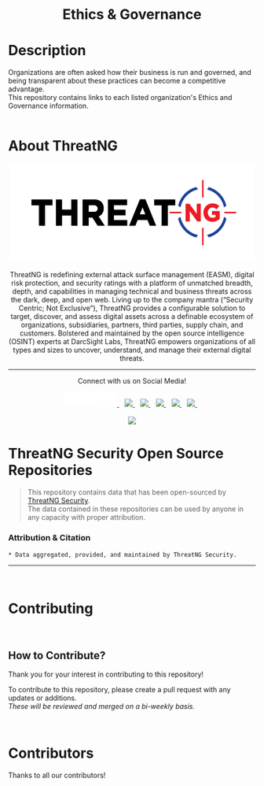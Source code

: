 
<h1 style="text-align: center;">Ethics & Governance </h1>


# Description
Organizations are often asked how their business is run and governed, and being transparent about these practices can become a competitive advantage.
<br>This repository contains links to each listed organization's Ethics and Governance information. 
<br>
<br>

# About ThreatNG


<div align="center">  <img src="TNG_LOGO.png" height="200" width='500'>

<p align="center">
ThreatNG is redefining external attack surface management (EASM), digital risk protection, and security ratings with a platform of unmatched breadth, depth, and capabilities in managing technical and business threats across the dark, deep, and open web. Living up to the company mantra (“Security Centric; Not Exclusive”), ThreatNG provides a configurable solution to target, discover, and assess digital assets across a definable ecosystem of organizations, subsidiaries, partners, third parties, supply chain, and customers. Bolstered and maintained by the open source intelligence (OSINT) experts at DarcSight Labs, ThreatNG empowers organizations of all types and sizes to uncover, understand, and manage their external digital threats. 

</p>

--- 



<p align='center'>

Connect with us on Social Media! 

 <a href="https://www.threatngsecurity.com/">
   <img src="TNG_LOGO_Website_Link.png" width="110" height="30" style="background-color:navy"/>
  </a>&nbsp;&nbsp;
  <a href="https://www.linkedin.com/company/threatngsecurity/">
    <img src="https://img.shields.io/badge/linkedin-%230077B5.svg?&style=for-the-badge&logo=linkedin&logoColor=white" />
  </a>&nbsp;&nbsp;
  <a href="https://www.instagram.com/threatngsecurity/">
    <img src="https://img.shields.io/badge/instagram-%23E4405F.svg?&style=for-the-badge&logo=instagram&logoColor=white" />        
  </a>&nbsp;&nbsp;
    <a href="https://twitter.com/threatngsec">
    <img src="https://img.shields.io/badge/(Twitter)-1DA1F2?style=for-the-badge&logo=X&logoColor=white" />        
  </a>&nbsp;&nbsp;
      <a href="https://www.facebook.com/threatng">
    <img src="https://img.shields.io/badge/Facebook-1877F2?style=for-the-badge&logo=facebook&logoColor=white" />        
  </a>&nbsp;&nbsp;
        <a href="http://youtube.com/@threatngsecurity">
    <img src="https://img.shields.io/badge/YouTube-FF0000?style=for-the-badge&logo=youtube&logoColor=white" />        
  </a>&nbsp;&nbsp;
  <br><br>
    </a>
        <a href="https://creativecommons.org/licenses/by-sa/4.0/">
    <img src="https://img.shields.io/badge/License-CC_BY--SA_4.0-lightgrey.svg" />        
  </a>
</p>


</div>  



# ThreatNG Security Open Source Repositories

> This repository contains data that has been open-sourced by [ThreatNG Security](https://threatngsecurity.com).  
> The data contained in these repositories can be used by anyone in any capacity with proper attribution.

### Attribution & Citation  
```
* Data aggregated, provided, and maintained by ThreatNG Security.
```  

---  

<br>


# Contributing

<br>

## How to Contribute?
Thank you for your interest in contributing to this repository!

To contribute to this repository, please create a pull request with any updates or additions.  
*These will be reviewed and merged on a bi-weekly basis.*


<br>

# Contributors 
Thanks to all our contributors!  
<table>
  <tbody>
    <tr>
    </tr>
   <tbody>
<table>
